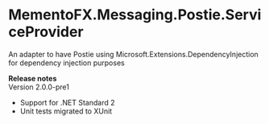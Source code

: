 # MementoFX.Messaging.Postie.ServiceProvider
An adapter to have Postie using Microsoft.Extensions.DependencyInjection for dependency injection purposes

**Release notes**  
Version 2.0.0-pre1
- Support for .NET Standard 2
- Unit tests migrated to XUnit 
